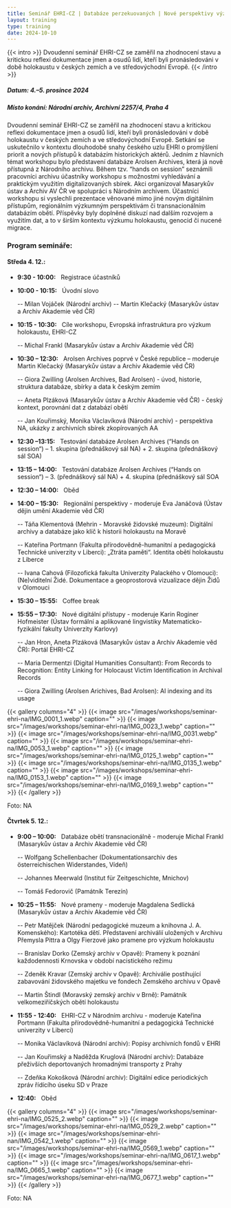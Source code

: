 ```yaml
---
title: Seminář EHRI-CZ | Databáze perzekuovaných | Nové perspektivy výzkumu, vzdělávání a připomínání holokaustu
layout: training
type: training
date: 2024-10-10
---
```


{{< intro >}}
Dvoudenní seminář EHRI-CZ se zaměřil na zhodnocení stavu a kritickou reflexi dokumentace jmen a osudů lidí, kteří byli pronásledováni v době holokaustu v českých zemích a ve středovýchodní Evropě.
{{< /intro >}}

##### Datum: 4.–5. prosince 2024

##### Místo konání: Národní archiv, Archivní 2257/4, Praha 4

Dvoudenní seminář EHRI-CZ se zaměřil na zhodnocení stavu a kritickou reflexi dokumentace jmen a osudů lidí, kteří byli pronásledováni v době holokaustu v českých zemích a ve středovýchodní Evropě. Setkání se uskutečnilo v kontextu dlouhodobé snahy českého uzlu EHRI o promýšlení priorit a nových přístupů k databázím historických aktérů. Jedním z hlavních témat workshopu bylo představení databáze Arolsen Archives, která já nově přístupná z Národního archivu. Během tzv. “hands on session” seznámili pracovníci archivu účastníky workshopu s možnostmi vyhledávání a praktickým využitím digitalizovaných sbírek.
Akci organizoval Masarykův ústav a Archiv AV ČR ve spolupráci s Národním archivem. Účastníci workshopu si vyslechli prezentace věnované mimo jiné novým digitálním přístupům, regionálním výzkumným perspektivám či transnacionálním databázím obětí. Příspěvky byly doplněné diskuzí nad dalším rozvojem a využitím dat, a to v širším kontextu výzkumu holokaustu, genocid či nucené migrace.

### Program semináře:

#### Středa 4. 12.:

-  **9:30 - 10:00:** &nbsp; Registrace účastníků
-  **10:00 - 10:15:** &nbsp; Úvodní slovo

   -- Milan Vojáček (Národní archiv)
   -- Martin Klečacký (Masarykův ústav a Archiv Akademie věd ČR)

-  **10:15 - 10:30:** &nbsp; Cíle workshopu, Evropská infrastruktura pro výzkum holokaustu, EHRI-CZ

   -- Michal Frankl (Masarykův ústav a Archiv Akademie věd ČR)

-  **10:30 – 12:30:** &nbsp; Arolsen Archives poprvé v České republice – moderuje Martin Klečacký (Masarykův ústav a Archiv Akademie věd ČR)

   -- Giora Zwilling (Arolsen Archives, Bad Arolsen) - úvod, historie, struktura databáze, sbírky a data k českým zemím

   -- Aneta Plzáková (Masarykův ústav a Archiv Akademie věd ČR) - český kontext, porovnání dat z databází obětí

   -- Jan Kouřimský, Monika Václavíková (Národní archiv) - perspektiva NA, ukázky z archivních sbírek zkopírovaných AA

-  **12:30 –13:15:** &nbsp; Testování databáze Arolsen Archives (“Hands on session“) – 1. skupina (přednáškový sál NA) + 2. skupina (přednáškový sál SOA)

-  **13:15 – 14:00:** &nbsp; Testování databáze Arolsen Archives (“Hands on session“) – 3. (přednáškový sál NA) + 4. skupina (přednáškový sál SOA
-  **12:30 – 14:00:** &nbsp; Oběd
-  **14:00 – 15:30:** &nbsp; Regionální perspektivy - moderuje Eva Janáčová (Ústav dějin umění Akademie věd ČR)

   -- Táňa Klementová (Mehrin - Moravské židovské muzeum): Digitální archivy a databáze jako klíč k historii holokaustu na Moravě

   -- Kateřina Portmann (Fakulta přírodovědně-humanitní a pedagogická Technické univerzity v Liberci): „Ztráta paměti“. Identita obětí holokaustu z Liberce

   -- Ivana Cahová (Filozofická fakulta Univerzity Palackého v Olomouci): (Ne)viditelní Židé. Dokumentace a geoprostorová vizualizace dějin Židů v Olomouci

-  **15:30 – 15:55:** &nbsp; Coffee break
-  **15:55 – 17:30:** &nbsp; Nové digitální přístupy - moderuje Karin Roginer Hofmeister (Ústav formální a aplikované lingvistiky Matematicko-fyzikální fakulty Univerzity Karlovy)

   -- Jan Hron, Aneta Plzáková (Masarykův ústav a Archiv Akademie věd ČR): Portál EHRI-CZ

   -- Maria Dermentzi (Digital Humanities Consultant): From Records to Recognition: Entity Linking for Holocaust Victim Identification in Archival Records

   -- Giora Zwilling (Arolsen Arichives, Bad Arolsen): Al indexing and its usage

{{< gallery columns="4" >}}
{{< image src="/images/workshops/seminar-ehri-na/IMG_0001_1.webp" caption="" >}}
{{< image src="/images/workshops/seminar-ehri-na/IMG_0023_1.webp" caption="" >}}
{{< image src="/images/workshops/seminar-ehri-na/IMG_0031.webp" caption="" >}}
{{< image src="/images/workshops/seminar-ehri-na/IMG_0053_1.webp" caption="" >}}
{{< image src="/images/workshops/seminar-ehri-na/IMG_0125_1.webp" caption="" >}}
{{< image src="/images/workshops/seminar-ehri-na/IMG_0135_1.webp" caption="" >}}
{{< image src="/images/workshops/seminar-ehri-na/IMG_0153_1.webp" caption="" >}}
{{< image src="/images/workshops/seminar-ehri-na/IMG_0169_1.webp" caption="" >}}
{{< /gallery >}}

Foto: NA

#### Čtvrtek 5. 12.:

-  **9:00 – 10:00:** &nbsp; Databáze obětí transnacionálně - moderuje Michal Frankl (Masarykův ústav a Archiv Akademie věd ČR)

   -- Wolfgang Schellenbacher (Dokumentationsarchiv des österreichischen Widerstandes, Vídeň)

   -- Johannes Meerwald (Institut für Zeitgeschichte, Mnichov)

   -- Tomáš Fedorovič (Památník Terezín)

-  **10:25 – 11:55:** &nbsp; Nové prameny - moderuje Magdalena Sedlická (Masarykův ústav a Archiv Akademie věd ČR)

   -- Petr Matějček (Národní pedagogické muzeum a knihovna J. A. Komenského): Kartotéka dětí. Představení archiválií uložených v Archivu Přemysla Pittra a Olgy Fierzové jako pramene pro výzkum holokaustu

   -- Branislav Dorko (Zemský archiv v Opavě): Prameny k poznání každodennosti Krnovska v období nacistického režimu

   -- Zdeněk Kravar (Zemský archiv v Opavě): Archiválie postihující zabavování židovského majetku ve fondech Zemského archivu v Opavě

   -- Martin Štindl (Moravský zemský archiv v Brně): Památník velkomeziříčských obětí holokaustu

-  **11:55 - 12:40:** &nbsp; EHRI-CZ v Národním archivu - moderuje Kateřina Portmann (Fakulta přírodovědně-humanitní a pedagogická Technické univerzity v Liberci)

   -- Monika Václavíková (Národní archiv): Popisy archivních fondů v EHRI

   -- Jan Kouřimský a Naděžda Kruglová (Národní archiv): Databáze přeživších deportovaných hromadnými transporty z Prahy

   -- Zdeňka Kokošková (Národní archiv): Digitální edice periodických zpráv řídícího úseku SD v Praze

-  **12:40:** &nbsp; Oběd

{{< gallery columns="4" >}}
{{< image src="/images/workshops/seminar-ehri-na/IMG_0525_2.webp" caption="" >}}
{{< image src="/images/workshops/seminar-ehri-na/IMG_0529_2.webp" caption="" >}}
{{< image src="/images/workshops/seminar-ehri-nan/IMG_0542_1.webp" caption="" >}}
{{< image src="/images/workshops/seminar-ehri-na/IMG_0569_1.webp" caption="" >}}
{{< image src="/images/workshops/seminar-ehri-na/IMG_0617_1.webp" caption="" >}}
{{< image src="/images/workshops/seminar-ehri-na/IMG_0665_1.webp" caption="" >}}
{{< image src="/images/workshops/seminar-ehri-na/IMG_0677_1.webp" caption="" >}}
{{< /gallery >}}

Foto: NA
